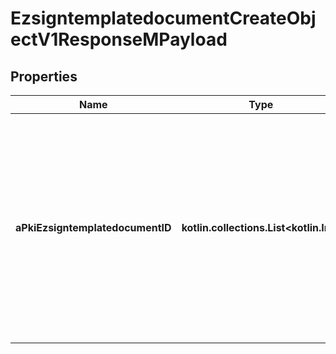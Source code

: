 
# EzsigntemplatedocumentCreateObjectV1ResponseMPayload

## Properties
Name | Type | Description | Notes
------------ | ------------- | ------------- | -------------
**aPkiEzsigntemplatedocumentID** | **kotlin.collections.List&lt;kotlin.Int&gt;** | An array of unique IDs representing the object that were requested to be created.  They are returned in the same order as the array containing the objects to be created that was sent in the request. | 



